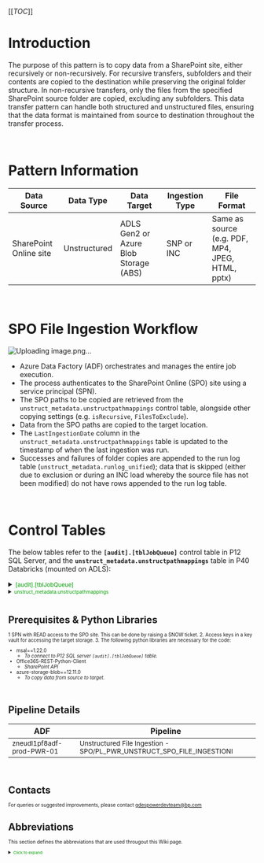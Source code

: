 [[_TOC_]]

# Introduction
The purpose of this pattern is to copy data from a SharePoint site, either recursively or non-recursively. For recursive transfers, subfolders and their contents are copied to the destination while preserving the original folder structure. In non-recursive transfers, only the files from the specified SharePoint source folder are copied, excluding any subfolders. This data transfer pattern can handle both structured and unstructured files, ensuring that the data format is maintained from source to destination throughout the transfer process.

<br>

# Pattern Information

| Data Source                                                                                         | Data Type  | Data Target                                                         | Ingestion Type     | File Format                       |
|-----------------------------------------------------------------------------------------------------|------------|---------------------------------------------------------------------|--------------------|-----------------------------------|
| SharePoint Online site| Unstructured | ADLS Gen2 or Azure Blob Storage (ABS) | SNP or INC | Same as source (e.g. PDF, MP4, JPEG, HTML, pptx) |

<br>

# SPO File Ingestion Workflow
![Uploading image.png…]()


- Azure Data Factory (ADF) orchestrates and manages the entire job execution.
- The process authenticates to the SharePoint Online (SPO) site using a service principal (SPN).
- The SPO paths to be copied are retrieved from the `unstruct_metadata.unstructpathmappings` control table, alongside other copying settings (e.g. `isRecursive`, `FilesToExclude`).
- Data from the SPO paths are copied to the target location.
- The `LastIngestionDate` column in the `unstruct_metadata.unstructpathmappings` table is updated to the timestamp of when the last ingestion was run.
- Successes and failures of folder copies are appended to the run log table (`unstruct_metadata.runlog_unified`); data that is skipped (either due to exclusion or during an INC load whereby the source file has not been modified) do not have rows appended to the run log table.

<br>

# Control Tables
The below tables refer to the **`[audit].[tblJobQueue]`** control table in P12 SQL Server, and the **`unstruct_metadata.unstructpathmappings`** table in P40 Databricks (mounted on ADLS):

<details><summary><span style="color:#009B00"><small>[audit].[tblJobQueue]</summary>

| <center>Column Name</center> | <center>Purpose</center> | <center>Example</center> |
|---------------------|---------------------------------|-------------------------------|
| <center>jobGroup</center> | Number representing logical grouping of job | 524 |
| <center>jobOrder</center> | after jobGroup, next level of logical separation of same request/use case if any special cases |    3   |
| <center>jobNum</center> | Number of jobs within JobGroup and JobOrder | 4 |
| <center> fkLoadType </center> | Load Strategy - <br>1. SNP -> for a full snapshot load<br>2. INC -> for incremental load (source files modified after the last data transfer are copied only) | SNP |
| <center> filterQuery </center> | SQL query retrieves the SPO source folder paths (to be copied) from the unstruct_metadata.unstructpathmappings control table | select * from unstruct_metadata.unstructpathmappings where jobQueueReference=524 and isActive='Y' and isRecursive='Y' and docHubPath like 'https://bp365.sharepoint.com/sites/GDN_WellsSubsurface/%' |
| <center> targetStorageAccount </center> | Target Azure Storage Account name where the data is to be copied to | zneusu5p82cggdata |
| <center> targetContainer </center> | Target Azure Storage Countainer name where the data is to be copied to | bptocgg |
| <center> targetFilePath </center> | Target folder path (relative to container) where the data is to be copied to | /Fluids_Data/ |
| <center> successNotificationEmailIDs </center> | Email that will receive the success notification | gdespowerdevteam@bp.com |
| <center> failureNotificationEmailIDs </center> | Email that will receive the success notification | gdespowerdevteam@bp.com |
| <center> isActive </center> | Switch to turn job on (Y) and off (N) | Y |
| <center> clusterPermissionGroupName </center> | AD Group that has the permissions to spawn a cluster in P40 Databricks | G DES POWER DEV TEAM |
| <center> clusterPermissionLevel </center> | Cluster permissions level to permit control of spawned clusters in P40 Databricks | CAN_MANAGE |
| <center> jobPath </center> | Path of the Databricks notebook (containing the code) to be invoked by ADF | /GDESPOWER/POWER_REPO/Notebooks/IngestionPatterns/Python/Unstructured - Sharepoint Files/Modular code/Unstructured_SP_File_Ingestion |
| <center> keyVaultName </center> | Key vault that stores the target connection id and password secrets | ZNEUDL1P40INGing-kvl00 |
| <center> sourceURL </center> | URL of the source SPO site that is to be authenticated to | https://bp365.sharepoint.com/sites/GDN_WellsSubsurface |
| <center> intermediateStoreConnID </center> | SPN client id for authenticating to the SPO site,  stored in key vault | PWR-SHAREPOINT-ONLINE-SPID-KV |
| <center> intermediateStoreSecretName </center> | SPN client secret for authenticating to the SPO site,  stored in key vault | PWR-SHAREPOINT-ONLINE-SPPWD-KV |
| <center> targetStoreConnID </center> | URL of the source SPO site that is to be authenticated to | accessKey-CGG-zneusu5p82cggdata |

</details>

<details><summary><span style="color:#009B00"><small>unstruct_metadata.unstructpathmappings</summary>

| <center>Column Name</center> | <center>Purpose</center> | <center>Example</center> |
|---------------------|---------------------------------|-------------------------------|
| <center>recordId</center> | Unique id for an SPO folder path | 1024 |
| <center>docHubPath</center> | SPO folder path being copied. Must end with a forward slash "/" | https://bp365.sharepoint.com/sites/GDN_NorthSea/Clair_Data/DATA/02 Compiled Data/ |
| <center>LastIngestionDate</center> | Timestamp of latest ingestion run | 2024-06-01 21:00:01.169557 |
| <center>jobQueueReference</center> | Equivalent to the jobGroup in the corresponding [audit].[tlblJobQueue] control table | 524 |
| <center>targetFilePath</center> | Uniform Resource Identifier specifying a folder location within the target ABS/ADLS | wasbs://bptocgg@zneusu5p82cggdata.blob.core.windows.net/Clair_Data/Clair_Data/DATA/02 Compiled Data/ |
| <center>FilesToExclude</center> | A comma-separated string containing words or phrases. A file will be excluded from copying if its name (excluding the extension) contains any of the words or phrases listed here. | Area Resource Progression Plan,Authorisation for Expenditure,Budget,Business Plan <br><br><br> select path from unstruct_metadata.atlantis_smartsearch where path like 'https://bp365.sharepoint.com/sites/%'  |
| <center>isActive</center> | Switch to turn copying for the specified SPO source folder on (Y) and off (N) | Y |
| <center>isRecursive</center> | Switch to turn recursive copying on (Y) or off (N) | Y |
| <center>FilesToInclude</center> | A dictionary used to specify which files you want to copy explicitly. It allows you to filter files based on their names (excluding extension) and extensions. The dictionary has 2 keys: <br><br>**1) fileName:** This key holds a comma-separated string containing words or phrases. A file will be included for copying if its name (excluding the extension) contains any of the words or phrases listed here. <br><br>**2) fileExt:** This key holds a comma-separated string containing file extensions. A file will be included for copying if its extension matches any of the extensions listed here. | {"fileName" : "hello", "fileExt" : "pdf,txt,mp4"} <br><br>*In this example, any file with the word "hello" (excluding the extension) in its name will be copied (e.g., "hello_world.txt", "myreport_hello.pdf"). Any file with an extension of ".pdf", ".txt", or ".mp4" will be copied (e.g., "document.pdf", "data.txt", "video.mp4").* |

</details>

<br>

# Prerequisites & Python Libraries
1 SPN with READ access to the SPO site. This can be done by raising a SNOW ticket.
2. Access keys in a key vault for accessing the target storage.
3. The following python libraries are necessary for the code:
- msal==1.22.0
  - _To connect to P12 SQL server `[audit].[tblJobQueue]` table._
- Office365-REST-Python-Client
  - *SharePoint API*
- azure-storage-blob==12.11.0
  - _To copy data from source to target._

<br>

# Pipeline Details
| <center>ADF</center> | <center>Pipeline</center> |
|--|--|
| <small>zneudl1pf8adf-prod-PWR-01</small> | <small>Unstructured File Ingestion - SPO/PL_PWR_UNSTRUCT_SPO_FILE_INGESTIONl</small> |

<br>

# Contacts
For queries or suggested improvements, please contact gdespowerdevteam@bp.com
<br>

# Abbreviations
This section defines the abbreviations that are used througout this Wiki page.
<details><summary><span style="color:#009B00"><small>Click to expand</summary>
Throughout this Wiki page, abbreviations are used as defined in the table below.

| Abbreviation | Definition |
|--|--|
| ADF | Azure Data Factory |
| ADLS | Azure Data Lake Storage |
| DBX | Databricks |
| SPN | Service Principal |
| SPO | SharePoint Online |
